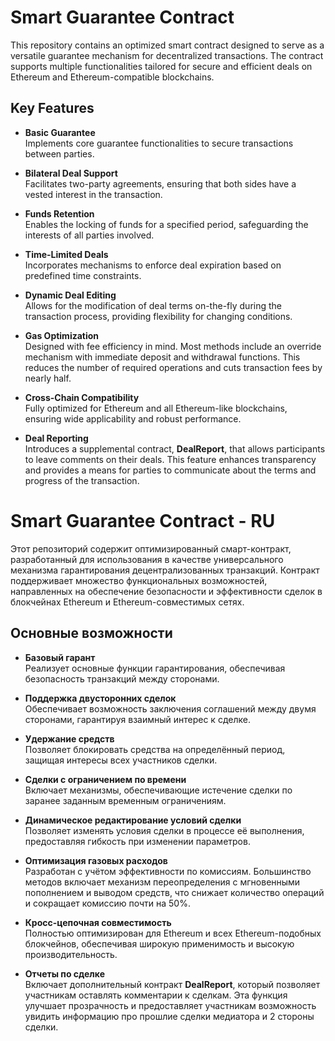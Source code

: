 # Smart Guarantee Contract

This repository contains an optimized smart contract designed to serve as a versatile guarantee mechanism for decentralized transactions. The contract supports multiple functionalities tailored for secure and efficient deals on Ethereum and Ethereum-compatible blockchains.

## Key Features

- **Basic Guarantee**  
  Implements core guarantee functionalities to secure transactions between parties.

- **Bilateral Deal Support**  
  Facilitates two-party agreements, ensuring that both sides have a vested interest in the transaction.

- **Funds Retention**  
  Enables the locking of funds for a specified period, safeguarding the interests of all parties involved.

- **Time-Limited Deals**  
  Incorporates mechanisms to enforce deal expiration based on predefined time constraints.

- **Dynamic Deal Editing**  
  Allows for the modification of deal terms on-the-fly during the transaction process, providing flexibility for changing conditions.

- **Gas Optimization**  
  Designed with fee efficiency in mind. Most methods include an override mechanism with immediate deposit and withdrawal functions. This reduces the number of required operations and cuts transaction fees by nearly half.

- **Cross-Chain Compatibility**  
  Fully optimized for Ethereum and all Ethereum-like blockchains, ensuring wide applicability and robust performance.

- **Deal Reporting**  
  Introduces a supplemental contract, **DealReport**, that allows participants to leave comments on their deals. This feature enhances transparency and provides a means for parties to communicate about the terms and progress of the transaction.

# Smart Guarantee Contract - RU

Этот репозиторий содержит оптимизированный смарт-контракт, разработанный для использования в качестве универсального механизма гарантирования децентрализованных транзакций. Контракт поддерживает множество функциональных возможностей, направленных на обеспечение безопасности и эффективности сделок в блокчейнах Ethereum и Ethereum-совместимых сетях.

## Основные возможности

- **Базовый гарант**  
  Реализует основные функции гарантирования, обеспечивая безопасность транзакций между сторонами.

- **Поддержка двусторонних сделок**  
  Обеспечивает возможность заключения соглашений между двумя сторонами, гарантируя взаимный интерес к сделке.

- **Удержание средств**  
  Позволяет блокировать средства на определённый период, защищая интересы всех участников сделки.

- **Сделки с ограничением по времени**  
  Включает механизмы, обеспечивающие истечение сделки по заранее заданным временным ограничениям.

- **Динамическое редактирование условий сделки**  
  Позволяет изменять условия сделки в процессе её выполнения, предоставляя гибкость при изменении параметров.

- **Оптимизация газовых расходов**  
  Разработан с учётом эффективности по комиссиям. Большинство методов включает механизм переопределения с мгновенными пополнением и выводом средств, что снижает количество операций и сокращает комиссию почти на 50%.

- **Кросс-цепочная совместимость**  
  Полностью оптимизирован для Ethereum и всех Ethereum-подобных блокчейнов, обеспечивая широкую применимость и высокую производительность.

- **Отчеты по сделке**  
  Включает дополнительный контракт **DealReport**, который позволяет участникам оставлять комментарии к сделкам. Эта функция улучшает прозрачность и предоставляет участникам возможность увидить информацию про прошлие сделки медиатора и 2 стороны сделки.
